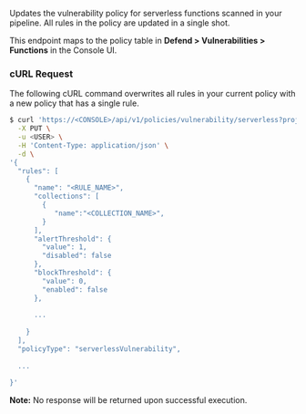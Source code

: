 Updates the vulnerability policy for serverless functions scanned in your pipeline.
All rules in the policy are updated in a single shot.

This endpoint maps to the policy table in **Defend > Vulnerabilities > Functions** in the Console UI.


### cURL Request

The following cURL command overwrites all rules in your current policy with a new policy that has a single rule.

```bash
$ curl 'https://<CONSOLE>/api/v1/policies/vulnerability/serverless?project=<PROJECT_NAME>' \
  -X PUT \
  -u <USER> \
  -H 'Content-Type: application/json' \
  -d \
'{
  "rules": [
    {
      "name": "<RULE_NAME>",
      "collections": [
        {
           "name":"<COLLECTION_NAME>",
        }
      ],
      "alertThreshold": {
        "value": 1,
        "disabled": false
      },
      "blockThreshold": {
        "value": 0,
        "enabled": false
      },
      
      ...
      
    }
  ],
  "policyType": "serverlessVulnerability",
  
  ...
  
}'
```

**Note:** No response will be returned upon successful execution.
